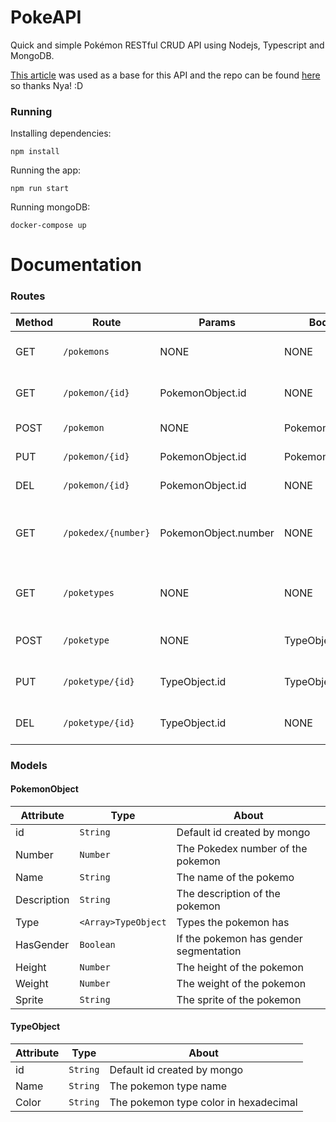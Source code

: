 # PokeAPI

Quick and simple Pokémon RESTful CRUD API using Nodejs, Typescript and MongoDB.

[This article](https://dev.to/nyagarcia/pokeapi-rest-in-nodejs-with-express-typescript-mongodb-and-docker-part-1-5f8g) was used as a base for this API and the repo can be found [here](https://github.com/NyaGarcia/pokeAPI) so thanks Nya! :D

### Running

Installing dependencies:
```
npm install
```

Running the app:
```
npm run start
```

Running mongoDB:
```
docker-compose up
```

# Documentation

### Routes

| Method  | Route | Params | Body | Description |
| ------------- | ------------- | ------------- | ------------- | ------------- |
| GET  | `/pokemons`  | NONE | NONE | Get the list of all pokemons |
| GET  | `/pokemon/{id}`  | PokemonObject.id | NONE | Get single pokemon by id |
| POST  | `/pokemon`  | NONE | PokemonObject | Add a new pokemon |
| PUT  | `/pokemon/{id}`  | PokemonObject.id | PokemonObject | Update a pokemon |
| DEL  | `/pokemon/{id}`  | PokemonObject.id | NONE | Delete a pokemon |
| GET  | `/pokedex/{number}`  | PokemonObject.number | NONE | Get single pokemon by its pokedex number |
| GET  | `/poketypes`  | NONE | NONE | Get the list of all pokemon types |
| POST  | `/poketype`  | NONE | TypeObject | Add a new pokemon type |
| PUT  | `/poketype/{id}`  | TypeObject.id | TypeObject | Update a pokemon type |
| DEL  | `/poketype/{id}`  | TypeObject.id | NONE | Delete a pokemon type |


### Models
#### PokemonObject

| Attribute  | Type | About |
| ------------- | ------------- | ------------- |
| id  | `String`  | Default id created by mongo |
| Number  | `Number`  | The Pokedex number of the pokemon |
| Name  | `String`  | The name of the pokemo |
| Description  | `String`  | The description of the pokemon |
| Type  | `<Array>TypeObject`  | Types the pokemon has |
| HasGender  | `Boolean`  | If the pokemon has gender segmentation |
| Height  | `Number`  | The height of the pokemon |
| Weight  | `Number`  | The weight of the pokemon |
| Sprite  | `String`  | The sprite of the pokemon |

#### TypeObject
| Attribute  | Type | About |
| ------------- | ------------- | ------------- |
| id  | `String`  | Default id created by mongo |
| Name  | `String`  | The pokemon type name |
| Color  | `String`  | The pokemon type color in hexadecimal |
